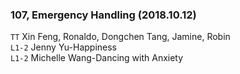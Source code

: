 
### 107, Emergency Handling (2018.10.12)   
`TT` Xin Feng, Ronaldo, Dongchen Tang, Jamine, Robin   
`L1-2` Jenny Yu-Happiness   
`L1-2` Michelle Wang-Dancing with Anxiety   
